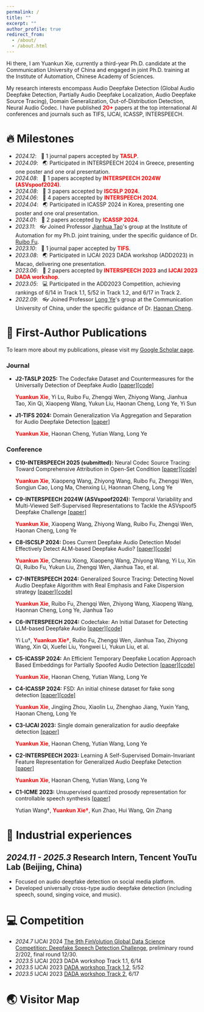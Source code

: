 ```yaml
---
permalink: /
title: ""
excerpt: ""
author_profile: true
redirect_from: 
  - /about/
  - /about.html
---
```




<span class='anchor' id='about-me'></span>

Hi there, I am Yuankun Xie, currently a third-year Ph.D. candidate at the Communication University of China and engaged in joint Ph.D. training at the Institute of Automation, Chinese Academy of Sciences.

My research interests encompass Audio Deepfake Detection (Global Audio Deepfake Detection, Partially Audio Deepfake Localization, Audio Deepfake Source Tracing), Domain Generalization, Out-of-Distribution Detection, Neural Audio Codec. I have published <span style="color: red; font-weight: bold;">20+</span> papers at the top international AI conferences and journals such as TIFS, IJCAI, ICASSP, INTERSPEECH.



# 🔥 Milestones
- *2024.12*: &nbsp; 🎉 1 journal papers accepted by <span style="color: red; font-weight: bold;">TASLP</span>.
- *2024.09*: &nbsp; 🌏 Participated in INTERSPEECH 2024 in Greece, presenting one poster and one oral presentation.
- *2024.08*: &nbsp; 🎉 1 papers accepted by <span style="color: red; font-weight: bold;">INTERSPEECH 2024W (ASVspoof2024)</span>.
- *2024.08*: &nbsp; 🎉 3 papers accepted by <span style="color: red; font-weight: bold;">ISCSLP 2024</span>.
- *2024.06*: &nbsp; 🎉 4 papers accepted by <span style="color: red; font-weight: bold;">INTERSPEECH 2024</span>.
- *2024.04*: &nbsp; 🌏 Participated in ICASSP 2024 in Korea, presenting one poster and one oral presentation.
- *2024.01*: &nbsp; 🎉 2 papers accepted by <span style="color: red; font-weight: bold;">ICASSP 2024</span>.
- *2023.11*: &nbsp; 👓 Joined Professor [Jianhua Tao](https://scholar.google.com/citations?user=781jbHMAAAAJ&hl=zh-CN)'s group at the Institute of Automation for my Ph.D. joint training, under the specific guidance of Dr. [Ruibo Fu](https://scholar.google.com/citations?user=xrTAz_gAAAAJ&hl=zh-CN).
- *2023.10*: &nbsp; 🎉 1 journal paper accepted by <span style="color: red; font-weight: bold;">TIFS</span>.
- *2023.08*: &nbsp; 🌏 Participated in IJCAI 2023 DADA workshop (ADD2023) in Macao, delivering one presentation.
- *2023.06*: &nbsp; 🎉 2 papers accepted by <span style="color: red; font-weight: bold;">INTERSPEECH 2023</span> and <span style="color: red; font-weight: bold;">IJCAI 2023 DADA workshop</span>.
- *2023.05*: &nbsp; 💻 Participated in the ADD2023 Competition, achieving rankings of 6/14 in Track 1.1, 5/52 in Track 1.2, and 6/17 in Track 2.
- *2022.09*: &nbsp; 👓 Joined Professor [Long Ye](https://ices.cuc.edu.cn/2020/0821/c5332a172456/pagem.htm)'s group at the Communication University of China, under the specific guidance of Dr. [Haonan Cheng](https://haonancheng.cn/).

# 📝 First-Author Publications 
To learn more about my publications, please visit my [Google Scholar page](https://scholar.google.com/citations?user=1KAs5egAAAAJ&hl=zh-CN&oi=ao). 
### Journal
- **J2-TASLP 2025:** The Codecfake Dataset and Countermeasures for the Universally Detection of Deepfake Audio [[paper]](https://ieeexplore.ieee.org/abstract/document/10830534/)[[code]](https://github.com/xieyuankun/Codecfake)

  <span style="color: red; font-weight: bold;">Yuankun Xie</span>, Yi Lu, Ruibo Fu, Zhengqi Wen, Zhiyong Wang, Jianhua Tao, Xin Qi, Xiaopeng Wang, Yukun Liu, Haonan Cheng, Long Ye, Yi Sun
  
- **J1-TIFS 2024:** Domain Generalization Via Aggregation and Separation for Audio Deepfake Detection [[paper]](https://ieeexplore.ieee.org/abstract/document/10286049/)

  <span style="color: red; font-weight: bold;">Yuankun Xie</span>, Haonan Cheng, Yutian Wang, Long Ye



### Conference

- **C10-INTERSPEECH 2025 (submitted):** Neural Codec Source Tracing: Toward Comprehensive Attribution in Open-Set Condition [[paper]](https://arxiv.org/abs/2501.06514)[[code]](https://github.com/xieyuankun/ST-Codecfake)
  
  <span style="color: red; font-weight: bold;">Yuankun Xie</span>, Xiaopeng Wang, Zhiyong Wang, Ruibo Fu, Zhengqi Wen, Songjun Cao, Long Ma, Chenxing Li, Haonnan Cheng, Long Ye

- **C9-INTERSPEECH 2024W (ASVspoof2024):** Temporal Variability and Multi-Viewed Self-Supervised Representations to Tackle the ASVspoof5 Deepfake Challenge [[paper]](https://arxiv.org/abs/2408.06922)
  
  <span style="color: red; font-weight: bold;">Yuankun Xie</span>, Xiaopeng Wang, Zhiyong Wang, Ruibo Fu, Zhengqi Wen, Haonan Cheng, Long Ye

- **C8-ISCSLP 2024:** Does Current Deepfake Audio Detection Model Effectively Detect ALM-based Deepfake Audio? [[paper]](https://ieeexplore.ieee.org/abstract/document/10800375)[[code]](https://github.com/xieyuankun/ALM-ADD)
  
  <span style="color: red; font-weight: bold;">Yuankun Xie</span>, Chenxu Xiong, Xiaopeng Wang, Zhiyong Wang, Yi Lu, Xin Qi, Ruibo Fu, Yukun Liu, Zhengqi Wen, Jianhua Tao, et al.

- **C7-INTERSPEECH 2024:** Generalized Source Tracing: Detecting Novel Audio Deepfake Algorithm with Real Emphasis and Fake Dispersion strategy [[paper]](https://arxiv.org/abs/2406.03240)[[code]](https://github.com/xieyuankun/REFD)
  
  <span style="color: red; font-weight: bold;">Yuankun Xie</span>, Ruibo Fu, Zhengqi Wen, Zhiyong Wang, Xiaopeng Wang, Haonnan Cheng, Long Ye, Jianhua Tao

- **C6-INTERSPEECH 2024:** Codecfake: An Initial Dataset for Detecting LLM-based Deepfake Audio [[paper]](https://arxiv.org/abs/2406.08112)[[code]](https://github.com/xieyuankun/Codecfake)
  
  Yi Lu†, <span style="color: red; font-weight: bold;">Yuankun Xie†</span>, Ruibo Fu, Zhengqi Wen, Jianhua Tao, Zhiyong Wang, Xin Qi,
  Xuefei Liu, Yongwei Li, Yukun Liu, et al.


- **C5-ICASSP 2024:** An Efficient Temporary Deepfake Location Approach Based Embeddings for Partially Spoofed Audio Detection [[paper]](https://ieeexplore.ieee.org/abstract/document/10448196)[[code]](https://github.com/xieyuankun/TDL-ADD)
  
  <span style="color: red; font-weight: bold;">Yuankun Xie</span>, Haonan Cheng, Yutian Wang, Long Ye


- **C4-ICASSP 2024:** FSD: An initial chinese dataset for fake song detection [[paper]](https://ieeexplore.ieee.org/abstract/document/10446271/)[[code]](https://github.com/xieyuankun/FSD-Dataset)
  
  <span style="color: red; font-weight: bold;">Yuankun Xie</span>, Jingjing Zhou, Xiaolin Lu, Zhenghao Jiang, Yuxin Yang, Haonan Cheng, Long Ye


- **C3-IJCAI 2023:** Single domain generalization for audio deepfake detection [[paper]](http://addchallenge.cn/files/2023/pdf/p58-xie.pdf)
  
  <span style="color: red; font-weight: bold;">Yuankun Xie</span>, Haonan Cheng, Yutian Wang, Long Ye


- **C2-INTERSPEECH 2023:** Learning A Self-Supervised Domain-Invariant Feature Representation for Generalized Audio Deepfake Detection [[paper]](https://www.isca-archive.org/interspeech_2023/xie23c_interspeech.pdf)
  
   <span style="color: red; font-weight: bold;">Yuankun Xie</span>, Haonan Cheng, Yutian Wang, Long Ye

- **C1-ICME 2023:** Unsupervised quantized prosody representation for controllable speech synthesis [[paper]](https://ieeexplore.ieee.org/abstract/document/9859946)
  
  Yutian Wang†,  <span style="color: red; font-weight: bold;">Yuankun Xie†</span>, Kun Zhao, Hui Wang, Qin Zhang

# 🏢 Industrial experiences
## *2024.11 - 2025.3* Research Intern, Tencent YouTu Lab (Beijing, China)
- Focused on audio deepfake detection on social media platform.
- Developed universally cross-type audio deepfake detection (including speech, sound, singing voice, and music).



# 💻 Competition
- *2024.7* IJCAI 2024 [The 9th FinVolution Global Data Science Competition: Deepfake Speech Detection Challenge](https://ai.ppdai.com/mirror/goToMirrorDetailSix?mirrorId=34&tabindex=2), preliminary round 2/202, final round 12/30.
- *2023.5* IJCAI 2023 DADA workshop Track 1.1, 6/14 
- *2023.5* IJCAI 2023 [DADA workshop Track 1.2](https://codalab.lisn.upsaclay.fr/competitions/11359#results), 5/52
- *2023.5* IJCAI 2023 [DADA workshop Track 2](https://codalab.lisn.upsaclay.fr/competitions/11361#results), 6/17 


# 🌏 Visitor Map
<script type='text/javascript' id='clustrmaps' src='//cdn.clustrmaps.com/map_v2.js?cl=ffffff&w=600&t=tt&d=Ll_923J16YZ79I-H6twDqzPNsFpAv-lzwzFg-BGT8tI&co=2d78ad&cmo=3acc3a&cmn=ff5353&ct=ffffff'></script>
